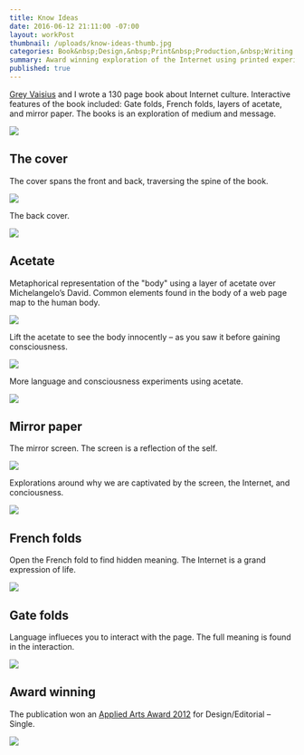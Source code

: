 ```yaml
---
title: Know Ideas
date: 2016-06-12 21:11:00 -07:00
layout: workPost
thumbnail: /uploads/know-ideas-thumb.jpg
categories: Book&nbsp;Design,&nbsp;Print&nbsp;Production,&nbsp;Writing
summary: Award winning exploration of the Internet using printed experiments.
published: true
---
```


<a href="http://greyvy.com/" target="_blank">Grey Vaisius</a> and I wrote a 130 page book about Internet culture. Interactive features of the book included: Gate folds, French folds, layers of acetate, and mirror paper. The books is an exploration of medium and message.

<img src="/uploads/kiscroll.jpg"/>

## __The cover__

The cover spans the front and back, traversing the spine of the book.

<img src="/uploads/ki4-1024x682.jpg"/>

The back cover.

<img src="/uploads/ki5-1024x682.jpg"/>

## __Acetate__

Metaphorical representation of the "body" using a layer of acetate over Michelangelo’s David. Common elements found in the body of a web page map to the human body.

<img src="/uploads/ki10-1024x682.jpg"/>

Lift the acetate to see the body innocently – as you saw it before gaining consciousness.

<img src="/uploads/ki11-1024x682.jpg"/>

More language and consciousness experiments using acetate.

<img src="/uploads/ki9-1024x682.jpg"/>

## __Mirror paper__

The mirror screen. The screen is a reflection of the self.

<img src="/uploads/ki14-1024x682.jpg"/>

Explorations around why we are captivated by the screen, the Internet, and conciousness.

<img src="/uploads/ki12-1024x682.jpg"/>

## __French folds__

Open the French fold to find hidden meaning. The Internet is a grand expression of life.

<img src="/uploads/ki8-1024x682.jpg"/>

## __Gate folds__

Language influeces you to interact with the page. The full meaning is found in the interaction.

<img src="/uploads/ki7-1024x682.jpg"/>

## __Award winning__

The publication won an <a href="http://www.appliedartsmag.com/winners_gallery/student/?id=981&year=2012&clip=1" target="_blank">Applied Arts Award 2012</a> for Design/Editorial – Single.

<img src="/uploads/kiAwards.jpg"/>